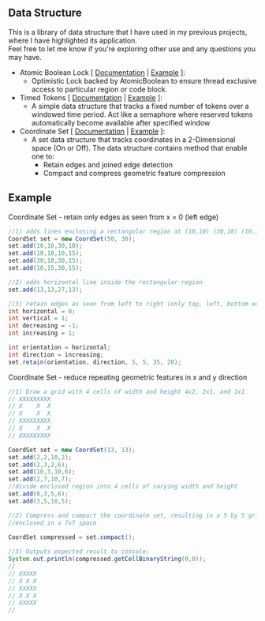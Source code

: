 ## Data Structure
This is a library of data structure that I have used in my previous projects, where I have highlighted its application.  
Feel free to let me know if you're exploring other use and any questions you may have.

- Atomic Boolean Lock \[ [Documentation](docs/atomic-boolean-lock.md) | [Example](docs/atomic-boolean-lock.md) \]:
  - Optimistic Lock backed by AtomicBoolean to ensure thread exclusive access to particular region or code block.
- Timed Tokens \[ [Documentation](docs/timed-token-readme.md) | [Example](docs/timed-token-readme.md) \]:
  - A simple data structure that tracks a fixed number of tokens over a windowed time period.  Act like a
    semaphore where reserved tokens automatically become available after specified window
- Coordinate Set \[ [Documentation](docs/coordset-readme.md) | [Example](docs/coordset-readme.md) \]:
  - A set data structure that tracks coordinates in a 2-Dimensional space (On or Off).  The data 
  structure contains method that enable one to:
    - Retain edges and joined edge detection
    - Compact and compress geometric feature compression

## Example
Coordinate Set - retain only edges as seen from x = 0 (left edge)
```java
//1) adds lines enclosing a rectangular region at (10,10) (30,10) (10,15) (30,15)
CoordSet set = new CoordSet(50, 30);
set.add(10,10,30,10);
set.add(10,10,10,15);
set.add(30,10,30,15);
set.add(10,15,30,15);

//2) adds horizontal line inside the rectangular region
set.add(13,13,27,13);

//3) retain edges as seen from left to right (only top, left, bottom edges remain)
int horizontal = 0;
int vertical = 1;
int decreasing = -1;
int increasing = 1;

int orientation = horizontal;
int direction = increasing;
set.retain(orientation, direction, 5, 5, 35, 20);
```

Coordinate Set - reduce repeating geometric features in x and y direction
```java
//1) Draw a grid with 4 cells of width and height 4x2, 2x1, and 1x1  
// XXXXXXXXX
// X    X  X
// X    X  X
// XXXXXXXXX
// X    X  X
// XXXXXXXXX

CoordSet set = new CoordSet(13, 13);
set.add(2,2,10,2);
set.add(2,3,2,6);
set.add(10,3,10,6);
set.add(2,7,10,7);
//divide enclosed region into 4 cells of varying width and height
set.add(8,3,5,6);
set.add(3,5,10,5);

//2) Compress and compact the coordinate set, resulting in a 5 by 5 grid with 4 cells of 1x1 width and height each
//enclosed in a 7x7 space
        
CoordSet compressed = set.compact();

//3) Outputs expected result to console:
System.out.println(compressed.getCellBinaryString(0,0));
//        
// XXXXX
// X X X
// XXXXX
// X X X
// XXXXX
//
```
